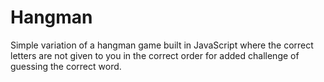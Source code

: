 # Hangman
Simple variation of a hangman game built in JavaScript where the correct letters are not given to you in the correct order for added challenge of guessing the correct word.
